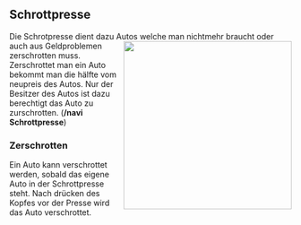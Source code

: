 ## Schrottpresse

Die Schrotpresse dient dazu Autos welche man nichtmehr <img align="right" width="300" eight="200" src="https://i.imgur.com/DJGMJvi.png"> braucht oder auch aus Geldproblemen zerschrotten muss. 
Zerschrottet man ein Auto bekommt man die hälfte vom neupreis des Autos. 
Nur der Besitzer des Autos ist dazu berechtigt das Auto zu zurschrotten.
(**/navi Schrottpresse**)

### Zerschrotten
Ein Auto kann verschrottet werden, sobald das eigene Auto in der Schrottpresse steht. 
Nach drücken des Kopfes vor der Presse wird das Auto verschrottet.
